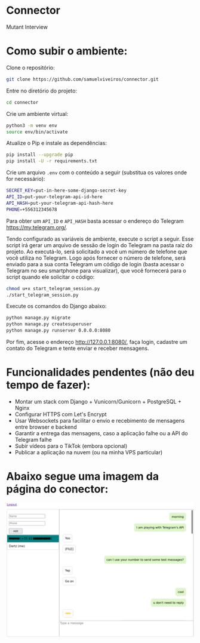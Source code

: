 # Connector
Mutant Interview

# Como subir o ambiente:

Clone o repositório:

```bash
git clone https://github.com/samuelviveiros/connector.git
```

Entre no diretório do projeto:

```bash
cd connector
```

Crie um ambiente virtual:

```bash
python3 -m venv env
source env/bin/activate
```

Atualize o Pip e instale as dependências:

```bash
pip install --upgrade pip
pip install -U -r requirements.txt
```

Crie um arquivo `.env` com o conteúdo a seguir (substitua os valores onde for necessário):

```bash
SECRET_KEY=put-in-here-some-django-secret-key
API_ID=put-your-telegram-api-id-here
API_HASH=put-your-telegram-api-hash-here
PHONE=+556312345678
```

Para obter um `API_ID` e `API_HASH` basta acessar o endereço do Telegram https://my.telegram.org/.

Tendo configurado as variáveis de ambiente, execute o script a seguir. Esse script irá gerar um arquivo de sessão de login do Telegram na pasta raíz do projeto. Ao executá-lo, será solicitado a você um número de telefone que você utiliza no Telegram. Logo após fornecer o número de telefone, será enviado para a sua conta Telegram um código de login (basta acessar o Telegram no seu smartphone para visualizar), que você fornecerá para o script quando ele solicitar o código:

```bash
chmod u+x start_telegram_session.py
./start_telegram_session.py
```

Execute os comandos do Django abaixo:

```bash
python manage.py migrate
python manage.py createsuperuser
python manage.py runserver 0.0.0.0:8080
```

Por fim, acesse o endereço http://127.0.0.1:8080/, faça login, cadastre um contato do Telegram e tente enviar e receber mensagens.

# Funcionalidades pendentes (não deu tempo de fazer):
- Montar um stack com Django + Vunicorn/Gunicorn + PostgreSQL + Nginx
- Configurar HTTPS com Let's Encrypt
- Usar Websockets para facilitar o envio e recebimento de mensagens entre browser e backend
- Garantir a entrega das mensagens, caso a aplicação falhe ou a API do Telegram falhe
- Subir vídeos para o TikTok (embora opcional)
- Publicar a aplicação na nuvem (ou na minha VPS particular)

# Abaixo segue uma imagem da página do conector:
![alt text](.mockups/mvp-chatbox-page.png)
